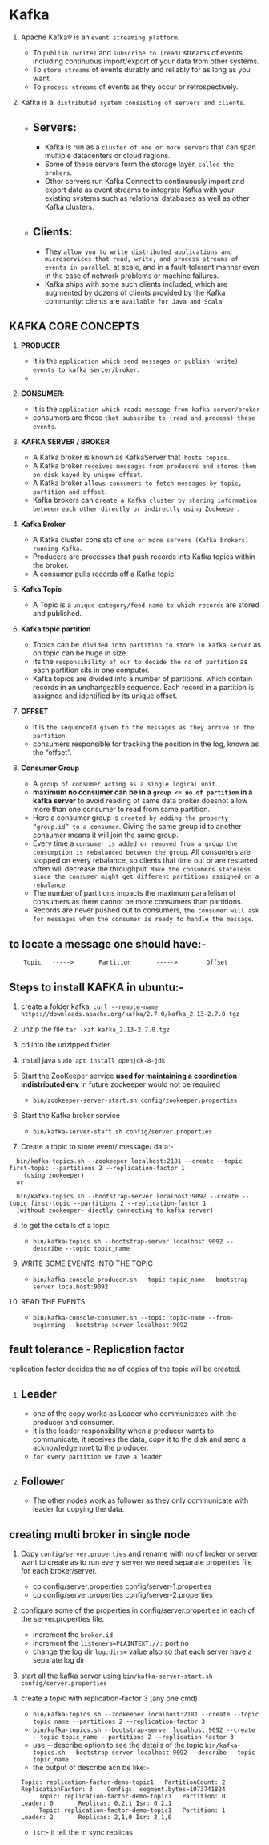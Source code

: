 # Kafka

1. Apache Kafka® is an `event streaming platform`.

   - To `publish (write)` and `subscribe to (read)` streams of events, including continuous import/export of your data from other systems.
   - To `store streams` of events durably and reliably for as long as you want.
   - To `process streams` of events as they occur or retrospectively.

2. Kafka is a` distributed system consisting of servers and clients`.

   - ## Servers:

     - Kafka is run as a `cluster of one or more servers` that can span multiple datacenters or cloud regions.
     - Some of these servers form the storage layer, `called the brokers`.
     - Other servers run Kafka Connect to continuously import and export data as event streams to integrate Kafka with your existing systems such as relational databases as well as other Kafka clusters.

   - ## Clients:
     - They `allow you to write distributed applications and microservices that read, write, and process streams of events in parallel`, at scale, and in a fault-tolerant manner even in the case of network problems or machine failures.
     - Kafka ships with some such clients included, which are augmented by dozens of clients provided by the Kafka community: clients are `available for Java and Scala`

## KAFKA CORE CONCEPTS

1. **PRODUCER**

   - It is the `application which send messages or publish (write) events to kafka sercer/broker`.
   -

2. **CONSUMER**:-

   - It is the `application which reads message from kafka server/broker`
   - consumers are those `that subscribe to (read and process) these events`.

3. **KAFKA SERVER / BROKER**

   - A Kafka broker is known as KafkaServer that` hosts topics`.
   - A Kafka broker `receives messages from producers and stores them on disk keyed by unique offset`.
   - A Kafka broker `allows consumers to fetch messages by topic, partition and offset`.
   - Kafka brokers can c`reate a Kafka cluster by sharing information between each other directly or indirectly using Zookeeper`.

4. **Kafka Broker**

   - A Kafka cluster consists of `one or more servers (Kafka brokers) running Kafka`.
   - Producers are processes that push records into Kafka topics within the broker.
   - A consumer pulls records off a Kafka topic.

5. **Kafka Topic**

   - A Topic is a `unique category/feed name to which records` are stored and published.

6. **Kafka topic partition**

   - Topics can be` divided into partition to store in kafka server` as on topic can be huge in size.
   - Its the `responsibility of our to decide the no of partition` as each partition sits in one computer.
   - Kafka topics are divided into a number of partitions, which contain records in an unchangeable sequence. Each record in a partition is assigned and identified by its unique offset.

7. **OFFSET**

   - it is `the sequenceId given to the messages as they arrive in the partition`.
   - consumers responsible for tracking the position in the log, known as the “offset”.

8. **Consumer Group**
   - A `group of consumer acting as a single logical unit`.
   - **maximum no consumer can be in a `group <= no of partition` in a kafka server** to avoid reading of same data broker doesnot allow more than one consumer to read from same partition.
   - Here a consumer group is `created by adding the property “group.id” to a consumer`. Giving the same group id to another consumer means it will join the same group.
   - Every time a `consumer is added or removed from a group the consumption is rebalanced between the group`. All consumers are stopped on every rebalance, so clients that time out or are restarted often will decrease the throughput. `Make the consumers stateless since the consumer might get different partitions assigned on a rebalance`.
   - The number of partitions impacts the maximum parallelism of consumers as there cannot be more consumers than partitions.
   - Records are never pushed out to consumers, `the consumer will ask for messages when the consumer is ready to handle the message`.

## to locate a message one should have:-

```
    Topic   ----->       Partition       ----->        Offset
```

## Steps to install KAFKA in ubuntu:-

1. create a folder kafka. `curl --remote-name https://downloads.apache.org/kafka/2.7.0/kafka_2.13-2.7.0.tgz`
2. unzip the file `tar -xzf kafka_2.13-2.7.0.tgz`
3. cd into the unzipped folder.
4. install java `sudo apt install openjdk-8-jdk`
5. Start the ZooKeeper service **used for maintaining a coordination indistributed env** in future zookeeper would not be required
   - `bin/zookeeper-server-start.sh config/zookeeper.properties`
6. Start the Kafka broker service

   - `bin/kafka-server-start.sh config/server.properties`

7. Create a topic to store event/ message/ data:-

```
  bin/kafka-topics.sh --zookeeper localhost:2181 --create --topic first-topic --partitions 2 --replication-factor 1
    (using zookeeper)
  or

  bin/kafka-topics.sh --bootstrap-server localhost:9092 --create --topic first-topic --partitions 2 --replication-factor 1
  (without zookeeper- diectly connecting to kafka server)
```

8. to get the details of a topic

   - `bin/kafka-topics.sh --bootstrap-server localhost:9092 --describe --topic topic_name`

9. WRITE SOME EVENTS INTO THE TOPIC

   - `bin/kafka-console-producer.sh --topic topic_name --bootstrap-server localhost:9092`

10. READ THE EVENTS

    - `bin/kafka-console-consumer.sh --topic topic-name --from-beginning --bootstrap-server localhost:9092`

## fault tolerance - Replication factor

replication factor decides the no of copies of the topic will be created.

1. ## Leader

   - one of the copy works as Leader who communicates with the producer and consumer.
   - it is the leader responsibility when a producer wants to communicate, it receives the data, copy it to the disk and send a acknowledgemnet to the producer.
   - `for every partition we have a leader`.

2. ## Follower
   - The other nodes work as follower as they only communicate with leader for copying the data.

## creating multi broker in single node

1. Copy `config/server.properties` and rename with no of broker or server want to create as to run every server we need separate properties file for each broker/server.

   - cp config/server.properties config/server-1.properties
   - cp config/server.properties config/server-2.properties

2. configure some of the properties in config/server.properties in each of the server.properties file.

   - increment the `broker.id`
   - increment the `listeners=PLAINTEXT://:` port no
   - change the log dir `log.dirs=` value also so that each server have a separate log dir

3. start all the kafka server using `bin/kafka-server-start.sh config/server.properties`

4. create a topic with replication-factor 3 (any one cmd)
   - `bin/kafka-topics.sh --zookeeper localhost:2181 --create --topic topic_name --partitions 2 --replication-factor 3`
   - `bin/kafka-topics.sh --bootstrap-server localhost:9092 --create --topic topic_name --partitions 2 --replication-factor 3`
   - use --describe option to see the details of the topic `bin/kafka-topics.sh --bootstrap-server localhost:9092 --describe --topic topic_name`
   - the output of describe acn be like:-
   ```
   Topic: replication-factor-demo-topic1   PartitionCount: 2       ReplicationFactor: 3    Configs: segment.bytes=1073741824
        Topic: replication-factor-demo-topic1   Partition: 0    Leader: 0       Replicas: 0,2,1 Isr: 0,2,1
        Topic: replication-factor-demo-topic1   Partition: 1    Leader: 2       Replicas: 2,1,0 Isr: 2,1,0
   ```
   - `isr`:- it tell the in sync replicas
